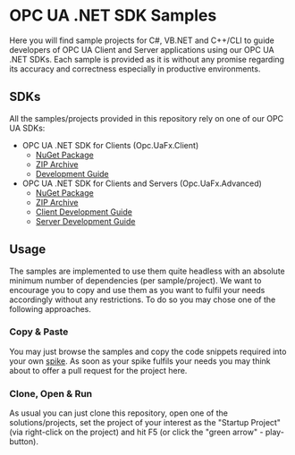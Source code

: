 # OPC UA .NET SDK Samples
Here you will find sample projects for C#, VB.NET and C++/CLI to guide developers of OPC UA Client and Server applications using our OPC UA .NET SDKs. Each sample is provided as it is without any promise regarding its accuracy and correctness especially in productive environments.

## SDKs
All the samples/projects provided in this repository rely on one of our OPC UA SDKs:
 * OPC UA .NET SDK for Clients (Opc.UaFx.Client)
   * [NuGet Package](https://www.nuget.org/packages/Opc.UaFx.Client/)
   * [ZIP Archive](https://docs.traeger.de/downloads?do=download_latest&name=opc.uafx.client&type=zip)
   * [Development Guide](https://docs.traeger.de/en/software/sdk/opc-ua/net/client.development.guide)
 * OPC UA .NET SDK for Clients and Servers (Opc.UaFx.Advanced)
   * [NuGet Package](https://www.nuget.org/packages/Opc.UaFx.Advanced/)
   * [ZIP Archive](https://docs.traeger.de/downloads?do=download_latest&name=opc.uafx.advanced&type=zip)
   * [Client Development Guide](https://docs.traeger.de/en/software/sdk/opc-ua/net/client.development.guide)
   * [Server Development Guide](https://docs.traeger.de/en/software/sdk/opc-ua/net/server.development.guide)

## Usage
The samples are implemented to use them quite headless with an absolute minimum number of dependencies (per sample/project). We want to encourage you to copy and use them as you want to fulfil your needs accordingly without any restrictions. To do so you may chose one of the following approaches.

### Copy & Paste
You may just browse the samples and copy the code snippets required into your own [spike](https://en.wikipedia.org/wiki/Spike_(software_development)). As soon as your spike fulfils your needs you may think about to offer a pull request for the project here.

### Clone, Open & Run
As usual you can just clone this repository, open one of the solutions/projects, set the project of your interest as the "Startup Project" (via right-click on the project) and hit F5 (or click the "green arrow" - play-button).
